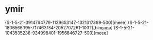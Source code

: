 # ymir
(S-1-5-21-3914764779-1139653147-1321317399-500)[meee]
(S-1-5-21-1806566395-717463184-2052707261-1002)[bingaga]
(S-1-5-21-1043535238-934998401-1956846727-500)[meee]
